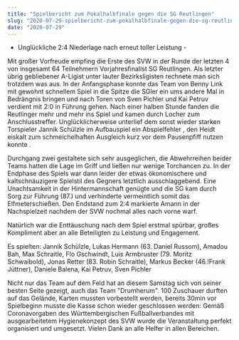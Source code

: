 ```yaml
---
title: "Spielbericht zum Pokalhalbfinale gegen die SG Reutlingen"
slug: "2020-07-29-spielbericht-zum-pokalhalbfinale-gegen-die-sg-reutlingen"
date: "2020-07-29"
---
```

- Unglückliche 2:4 Niederlage nach erneut toller Leistung -




Mit großer Vorfreude empfing die Erste des SVW in der Runde der letzten 4 von insgesamt 64 Teilnehmern Vorjahresfinalist SG Reutlingen. Als letzter übrig gebliebener A-Ligist unter lauter Bezirksligisten rechnete man sich trotzdem was aus. In der Anfangsphase konnte das Team von Benny Link mit gewohnt schnellem Spiel in die Spitze die SGler ein ums andere Mal in Bedrängnis bringen und nach Toren von Sven Pichler und Kai Petruv verdient mit 2:0 in Führung gehen. Nach einer halben Stunde fanden die Reutlinger mehr und mehr ins Spiel und kamen durch Locher zum Anschlusstreffer. Unglücklicherweise unterlief dem sonst wieder starken Torspieler Jannik Schülzle im Aufbauspiel ein Abspielfehler , den Heidt eiskalt zum schmeichelhaften Ausgleich kurz vor dem Pausenpfiff nutzen konnte .

Durchgang zwei gestaltete sich sehr ausgeglichen, die Abwehrreihen beider Teams hatten die Lage im Griff und ließen nur wenige Torchancen zu. In der Endphase des Spiels war dann leider der etwas ökonomischere und kaltschnäuzigere Spielstil des Gegners letztlich ausschlaggebend. Eine Unachtsamkeit in der Hintermannschaft genügte und die SG kam durch Sorg zur Führung (87.) und verhinderte vermeintlich somit das Elfmeterschießen. Den Endstand zum 2:4 markierte Amann in der Nachspielzeit nachdem der SVW nochmal alles nach vorne warf.

Natürlich war die Enttäuschung nach dem Spiel erstmal spürbar, großes Kompliment aber an alle Beteiligten zu Leistung und Engagement.




Es spielten: Jannik Schülzle, Lukas Hermann (63. Daniel Russom), Amadou Bah, Max Schraitle, Flo Gschwindt, Luis Armbruster (79. Moritz Schwaibold), Jonas Retter (83. Robin Schraitle), Markus Becker (46.!Frank Jüttner), Daniele Balena, Kai Petruv, Sven Pichler



Nicht nur das Team auf dem Feld hat an diesem Samstag sich von seiner besten Seite gezeigt, auch das Team "Drumherum". 100 Zuschauer durften auf das Gelände, Karten mussten vorbestellt werden, bereits 30min vor Spielbeginn musste die Kasse schon wieder geschlossen werden: Gemäß Coronavorgaben des Württembergischen Fußballverbandes mit ausgearbeitetem Hygienekonzept des SVW wurde die Veranstaltung perfekt organisiert und umgesetzt. Vielen Dank an alle Helfer in allen Bereichen.
